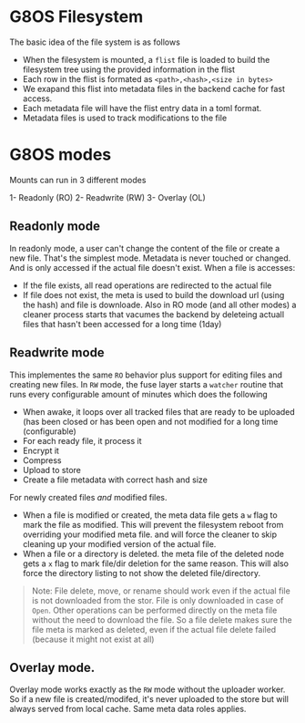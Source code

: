 # G8OS Filesystem
The basic idea of the file system is as follows
- When the filesystem is mounted, a `flist` file is loaded to build the filesystem tree using the provided information in the flist
- Each row in the flist is formated as `<path>,<hash>,<size in bytes>`
- We exapand this flist into metadata files in the backend cache for fast access.
- Each metadata file will have the flist entry data in a toml format.
- Metadata files is used to track modifications to the file

# G8OS modes
Mounts can run in 3 different modes

1- Readonly (RO)
2- Readwrite (RW)
3- Overlay (OL)

## Readonly mode
In readonly mode, a user can't change the content of the file or create a new file. That's the simplest mode. Metadata is never touched or changed. And is only accessed if the actual file doesn't exist.
When a file is accesses:
- If the file exists, all read operations are redirected to the actual file
- If file does not exist, the meta is used to build the download url (using the hash) and file is downloade.
Also in RO mode (and all other modes) a cleaner process starts that vacumes the backend by deleteing actuall files that hasn't been accessed for a long time (1day)

## Readwrite mode
This implementes the same `RO` behavior plus support for editing files and creating new files.
In `RW` mode, the fuse layer starts a `watcher` routine that runs every configurable amount of minutes which does the following
- When awake, it loops over all tracked files that are ready to be uploaded (has been closed or has been open and not modified for a long time (configurable)
- For each ready file, it process it
- Encrypt it
- Compress
- Upload to store
- Create a file metadata with correct hash and size

For newly created files _and_ modified files.
- When a file is modified or created, the meta data file gets a `w` flag to mark the file as modified. This will prevent the filesystem reboot from overriding your modified meta file. and will force the cleaner to skip cleaning up your modified version of the actual file.
- When a file or a directory is deleted. the meta file of the deleted node gets a `x` flag to mark file/dir deletion for the same reason. This will also force the directory listing to not show the deleted file/directory.

> Note: File delete, move, or rename should work even if the actual file is not downloaded from the stor. File is only downloaded in case of `Open`. Other operations can be performed directly on the meta file without the need to download the file. So a file delete makes sure the file meta is marked as deleted, even if the actual file delete failed (because it might not exist at all)

## Overlay mode.
Overlay mode works exactly as the `RW` mode without the uploader worker. So if a new file is created/modifed, it's never uploaded to the store but will always served from local cache. Same meta data roles applies.
